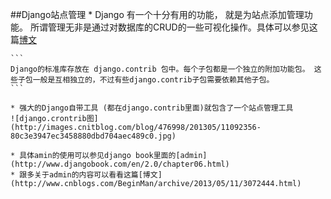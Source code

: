 ##Django站点管理
	* Django 有一个十分有用的功能， 就是为站点添加管理功能。 所谓管理无非是通过对数据库的CRUD的一些可视化操作。具体可以参见这篇[博文](http://www.cnblogs.com/xiami303/archive/2012/05/23/2514368.html)
	
	```
	Django的标准库存放在 django.contrib 包中。每个子包都是一个独立的附加功能包。 这些子包一般是互相独立的，不过有些django.contrib子包需要依赖其他子包。
	```
	
	* 强大的Django自带工具 (都在django.contrib里面)就包含了一个站点管理工具
	![django.crontrib图](http://images.cnitblog.com/blog/476998/201305/11092356-80c3e3947ec3458880dbd704aec489c0.jpg)
	
	* 具体amin的使用可以参见django book里面的[admin](http://www.djangobook.com/en/2.0/chapter06.html)
	* 跟多关于admin的内容可以看看这篇[博文](http://www.cnblogs.com/BeginMan/archive/2013/05/11/3072444.html)
